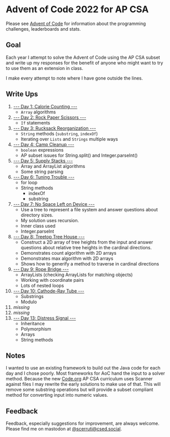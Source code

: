 # Advent of Code 2022 for AP CSA

Please see [Advent of Code](https://adventofcode.com) for information about the programming challenges, leaderboards and stats.

## Goal

Each year I attempt to solve the Advent of Code using the AP CSA subset and write up my responses for the benefit of anyone who might want to try to use them as an extension in class.

I make every attempt to note where I have gone outside the lines.

## Write Ups
1. [--- Day 1: Calorie Counting ---](writeups/Day01.md)
    - `Array` algorithms
2. [--- Day 2: Rock Paper Scissors ---](writeups/Day03.md)
    - `If` statements
3. [--- Day 3: Rucksack Reorganization ---](writeups/Day03.md)
    - `String` methods (`substring`, `indexOf`)
    - Iterating over `Lists` and `Strings` multiple ways
4. [--- Day 4: Camp Cleanup ---](writeups/Day04.md)
   - `boolean` expressions
   - AP subset issues for String.split() and Integer.parseInt()
5. [--- Day 5: Supply Stacks ---](writeups/Day05.md)
   - Array and ArrayList algorithms
   - Some string parsing
6. [--- Day 6: Tuning Trouble ---](writeups/Day06.md)
   - for loop
   - String methods
      - indexOf
      - substring
7. [--- Day 7: No Space Left on Device ---](writeups/Day07.md)
   - Use a tree to represent a file system and answer questions about directory sizes.
   - My solution uses recursion.
   - Inner class used 
   - Integer.parseInt
8. [--- Day 8: Treetop Tree House ---](writeups/Day08.md)
   - Construct a 2D array of tree heights from the input and answer questions about relative tree heights in the cardinal directions.
   - Demonstrates count algorithm with 2D arrays
   - Demonstrates max algorithm with 2D arrays
   - Shows how to generify a method to traverse in cardinal directions
9. [--- Day 9: Rope Bridge ---](writeups/Day09.md)
   - ArrayLists (checking ArrayLists for matching objects)
   - Working with coordinate pairs
   - Lots of nested loops
10. [--- Day 10: Cathode-Ray Tube ---](writeups/Day10.md)
      - Substrings
      - Modulo
11. _missing_
12. _missing_
13. [--- Day 13: Distress Signal ---](writeups/Day13.md)
      - Inheritance
      - Polymorphism
      - Arrays
      - String methods

## Notes

I wanted to use an existing framework to build out the Java code for each day and I chose poorly. Most frameworks for AoC hand the input to a solver method. Because the new [Code.org](https://code.org) AP CSA curriculum uses Scanner against files I may rewrite the early solutions to make use of that. This will remove some substring operations but will provide a subset compliant method for converting input into numeric values.

## Feedback 

Feedback, especially suggestions for improvement, are always welcome. Please find me on mastodon at [@scerruti@csed.social](https://csed.social/@scerruti).